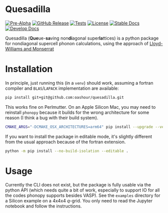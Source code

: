 # Quesadilla
[![Pre-Alpha](https://img.shields.io/badge/Status-Pre--Alpha-red)](https://oashour.github.io/quesadilla/develop/)
[![GitHub Release](https://img.shields.io/github/v/release/oashour/quesadilla?include_prereleases)](https://github.com/oashour/quesadilla/releases)
[![Tests](https://github.com/oashour/quesadilla/actions/workflows/run_tests.yaml/badge.svg)](https://github.com/oashour/quesadilla/actions)
[![License](https://img.shields.io/badge/License-GPL-blue)](#license "Go to license section")
[![Stable Docs](https://img.shields.io/badge/Docs-Stable-blue)](https://oashour.github.io/quesadilla/latest/)
[![Develop Docs](https://img.shields.io/badge/Docs-Develop-purple)](https://oashour.github.io/quesadilla/develop/)


Quesadilla (**Que**ue-**sa**ving non**di**agonal super**la**ttices) is a python package for nondiagonal supercell phonon calculations, using the approach of [Lloyd-Williams and Monserrat](https://journals.aps.org/prb/abstract/10.1103/PhysRevB.92.184301)



# Installation

In principle, just running this (in a `venv`) should work, assuming a fortran compiler and `BLAS`/`LAPACK` implementation are available:
```bash
pip install git+git@github.com:oashour/quesadilla.git
```

This works fine on Perlmutter. On an Apple Silicon Mac, you may need to reinstall `phonopy` because it builds for the wrong architecture for some reason (I think a bug with their build system).

```bash
CMAKE_ARGS="-DCMAKE_OSX_ARCHITECTURES=arm64" pip install --upgrade --verbose --force-reinstall --no-cache-dir phonopy
```

If you want to install the package in editable mode, it's slightly different from the usual approach because of the fortran extension.

```bash
python -m pip install --no-build-isolation --editable . 
```

# Usage
Currently the CLI does not exist, but the package is fully usable via the python API (which needs quite a bit of work, especially to support IO for all the codes phonopy supports besides VASP). See the `examples` directory for a Silicon example on a 4x4x4 $q$-grid. You only need to read the Jupyter notebook and follow the instructions.
